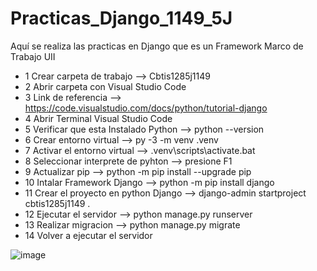 # Practicas_Django_1149_5J
Aquí se realiza las practicas en Django que es un Framework Marco de Trabajo UII
- 1 Crear carpeta de trabajo  --> Cbtis1285j1149
- 2 Abrir carpeta con Visual Studio Code
- 3 Link de referencia --> https://code.visualstudio.com/docs/python/tutorial-django
- 4 Abrir Terminal Visual Studio Code 
- 5 Verificar que esta Instalado Python -->  python --version
- 6 Crear entorno virtual  -->  py -3 -m venv .venv
- 7 Activar el entorno virtual  -->  .venv\scripts\activate.bat
- 8 Seleccionar interprete de pyhton -->  presione F1
- 9 Actualizar pip -->  python -m pip install --upgrade pip
- 10 Intalar Framework Django -->  python -m pip install django
- 11 Crear el proyecto en python Django --> django-admin startproject cbtis1285j1149 .
- 12 Ejecutar el servidor --> python manage.py runserver 
- 13 Realizar migracion -->  python manage.py migrate
- 14 Volver a ejecutar el servidor 


![image](https://github.com/user-attachments/assets/c04b8b63-66ad-41f7-b2f0-44b5297c0e0d)

